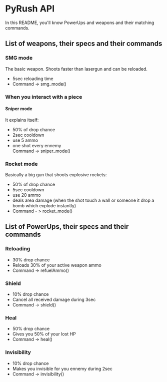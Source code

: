 # PyRush API
In this README, you'll know PowerUps and weapons and their matching commands.
## List of weapons, their specs and their commands
### SMG mode
The basic weapon. Shoots faster than lasergun and can be reloaded.  
- 5sec reloading time  
- Command -> smg_mode()
### When you interact with a piece
#### Sniper mode
It explains itself:  
- 50% of drop chance  
- 2sec cooldown  
- use 5 ammo  
- one shot every ennemy  
Command -> sniper_mode()
### Rocket mode
Basically a big gun that shoots explosive rockets:  
- 50% of drop chance  
- 5sec cooldown  
- use 20 ammo  
- deals area  damage (when the shot touch a wall or someone it drop a bomb which explode instantly)  
- Command - > rocket_mode()
## List of PowerUps, their specs and their commands
### Reloading
- 30% drop chance  
- Reloads 30% of your active weapon ammo  
- Command -> refuelAmmo()
### Shield
- 10% drop chance  
- Cancel all received damage during 3sec  
- Command -> shield()
### Heal
- 50% drop chance  
- Gives you 50% of your lost HP  
- Command -> heal()
### Invisibility
- 10% drop chance
- Makes you invisible for you ennemy during 2sec  
- Command -> invisibility()

